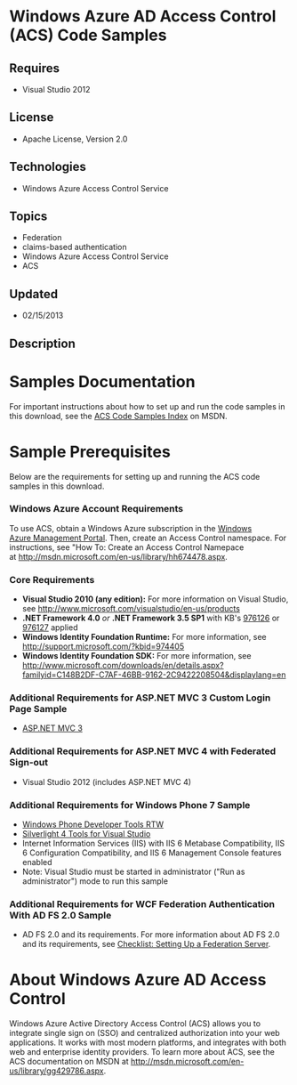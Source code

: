# Windows Azure AD Access Control (ACS) Code Samples
## Requires
- Visual Studio 2012
## License
- Apache License, Version 2.0
## Technologies
- Windows Azure Access Control Service
## Topics
- Federation
- claims-based authentication
- Windows Azure Access Control Service
- ACS
## Updated
- 02/15/2013
## Description

<h1><strong>Samples Documentation</strong></h1>
<p>For important instructions about how to set up and run the&nbsp;code samples in this download, see the
<a href="http://msdn.microsoft.com/en-us/library/gg185965.aspx">ACS Code Samples Index</a>&nbsp;on MSDN.</p>
<h1><strong>Sample Prerequisites</strong></h1>
<p>Below are the requirements for setting up and running the ACS code samples in this download.</p>
<h3><strong>Windows Azure Account Requirements</strong></h3>
<p>To use ACS, obtain a Windows Azure subscription&nbsp;in the <a href="https://windows.azure.com/">
Windows<br>
Azure Management Portal</a>. Then, create an&nbsp;Access Control&nbsp;namespace. For instructions, see &quot;How To: Create an Access Control Namepace at&nbsp;<a href="http://msdn.microsoft.com/en-us/library/hh674478.aspx">http://msdn.microsoft.com/en-us/library/hh674478.aspx</a>.</p>
<h3><strong>Core Requirements</strong></h3>
<ul>
<li><strong>Visual Studio 2010 (any edition):</strong> For more information on Visual Studio, see
<a href="http://www.microsoft.com/visualstudio/en-us/products">http://www.microsoft.com/visualstudio/en-us/products</a>
</li><li><strong>.NET Framework 4.0</strong> <em>or</em> <strong>.NET Framework 3.5 SP1</strong> with KB's
<a href="http://support.microsoft.com/kb/976126">976126</a>&nbsp;or <a href="http://support.microsoft.com/kb/976127">
976127</a>&nbsp;applied </li><li><strong>Windows Identity Foundation Runtime:</strong> For more information, see
<a href="http://support.microsoft.com/?kbid=974405">http://support.microsoft.com/?kbid=974405</a>
</li><li><strong>Windows Identity Foundation SDK:</strong> For more information, see <a href="http://www.microsoft.com/downloads/en/details.aspx?familyid=C148B2DF-C7AF-46BB-9162-2C9422208504&displaylang=en">
http://www.microsoft.com/downloads/en/details.aspx?familyid=C148B2DF-C7AF-46BB-9162-2C9422208504&amp;displaylang=en</a>
</li></ul>
<h3><strong>Additional Requirements for ASP.NET MVC 3 Custom Login Page Sample</strong></h3>
<ul>
<li><a href="http://www.microsoft.com/en-us/download/details.aspx?displaylang=en&id=1491" target="_blank">ASP.NET MVC 3</a>
</li></ul>
<h3><strong>Additional Requirements for ASP.NET MVC 4 with Federated Sign-out</strong></h3>
<ul>
<li>Visual Studio 2012 (includes ASP.NET&nbsp;MVC 4) </li></ul>
<h3><strong>Additional Requirements for Windows Phone 7 Sample</strong></h3>
<ul>
<li><a href="http://go.microsoft.com/fwlink/?LinkId=185968">Windows Phone Developer Tools RTW</a>
</li><li><a href="http://go.microsoft.com/fwlink/?LinkId=201842">Silverlight 4 Tools for Visual Studio</a>
</li><li>Internet Information Services (IIS) with IIS 6 Metabase Compatibility, IIS 6 Configuration Compatibility, and IIS 6 Management Console features enabled
</li><li>Note: Visual Studio must be started in administrator (&quot;Run as administrator&quot;) mode to run this sample
</li></ul>
<h3><strong>Additional Requirements for WCF Federation Authentication With AD FS 2.0 Sample</strong></h3>
<ul>
<li>AD FS 2.0 and its requirements.&nbsp;For more information about AD FS 2.0 and its requirements, see
<a href="http://go.microsoft.com/fwlink/?LinkId=182177">Checklist: Setting Up a Federation Server</a>.
</li></ul>
<h1><strong>About Windows Azure AD Access Control</strong></h1>
<p>Windows Azure Active Directory Access Control (ACS) allows you to integrate single sign on (SSO) and centralized authorization into your web applications. It works with most modern platforms, and integrates with both web and enterprise identity providers.&nbsp;To
 learn more about ACS, see the ACS documentation on MSDN at&nbsp;<a href="http://msdn.microsoft.com/en-us/library/gg429786.aspx">http://msdn.microsoft.com/en-us/library/gg429786.aspx</a>.</p>
